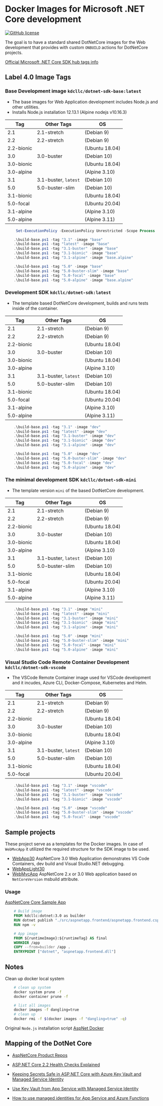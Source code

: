 # Docker Images for Microsoft .NET Core development

[![GitHub license](https://img.shields.io/badge/license-MIT-blue.svg?style=flat-square)](https://raw.githubusercontent.com/kdcllc/docker/master/LICENSE)

The goal is to have a standard shared DotNetCore images for the Web development that provides with custom `ONBUILD` actions for DotNetCore projects.

[Official Microsoft .NET Core SDK hub tags info](https://hub.docker.com/_/microsoft-dotnet-core-sdk/)

## Label 4.0 Image Tags

### Base Development image `kdcllc/dotnet-sdk-base:latest`

- The base images for Web Application development includes Node.js and other utilities.
- Installs Node.js installation 12.13.1 (Alpine nodejs v10.16.3)

| Tag | Other Tags | OS |
| --- | ---|  ---|
| 2.1 | 2.1-stretch | (Debian 9) |
| 2.2 | 2.2-stretch | (Debian 9) |
| 2.2-bionic | | (Ubuntu 18.04) |
| 3.0 | 3.0-buster | (Debian 10) |
| 3.0-bionic | | (Ubuntu 18.04) |
| 3.0-alpine | | (Alpine 3.10) |
| 3.1 | 3.1-buster, `latest` | (Debian 10) |
| 5.0 | 5.0-buster-slim | (Debian 10) |
| 3.1-bionic | | (Ubuntu 18.04) |
| 5.0-focal | | (Ubuntu 20.04) |
| 3.1-alpine | | (Alpine 3.10) |
| 5.0-alpine | | (Alpine 3.11) |

```ps1
     Set-ExecutionPolicy -ExecutionPolicy Unrestricted -Scope Process

    .\build-base.ps1 -tag "3.1" -image "base"
    .\build-base.ps1 -tag "latest" -image "base"
    .\build-base.ps1 -tag "3.1-buster" -image "base"
    .\build-base.ps1 -tag "3.1-bionic" -image "base"
    .\build-base.ps1 -tag "3.1-alpine" -image "base.alpine"

    .\build-base.ps1 -tag "5.0" -image "base"
    .\build-base.ps1 -tag "5.0-buster-slim" -image "base"
    .\build-base.ps1 -tag "5.0-focal" -image "base"
    .\build-base.ps1 -tag "5.0-alpine" -image "base.alpine"
```

### Development SDK `kdcllc/dotnet-sdk:latest`

- The template based DotNetCore development, builds and runs tests inside of the container.

| Tag | Other Tags | OS |
| --- | ---|  ---|
| 2.1 | 2.1-stretch | (Debian 9) |
| 2.2 | 2.2-stretch | (Debian 9) |
| 2.2-bionic | | (Ubuntu 18.04) |
| 3.0 | 3.0-buster | (Debian 10) |
| 3.0-bionic | | (Ubuntu 18.04) |
| 3.0-alpine | | (Alpine 3.10) |
| 3.1 | 3.1-buster, `latest` | (Debian 10) |
| 5.0 | 5.0-buster-slim | (Debian 10) |
| 3.1-bionic | | (Ubuntu 18.04) |
| 5.0-focal | | (Ubuntu 20.04) |
| 3.1-alpine | | (Alpine 3.10) |
| 5.0-alpine | | (Alpine 3.11) |

```ps1
    .\build-base.ps1 -tag "3.1" -image "dev"
    .\build-base.ps1 -tag "latest" -image "dev"
    .\build-base.ps1 -tag "3.1-buster" -image "dev"
    .\build-base.ps1 -tag "3.1-bionic" -image "dev"
    .\build-base.ps1 -tag "3.1-alpine" -image "dev"

    .\build-base.ps1 -tag "5.0" -image "dev"
    .\build-base.ps1 -tag "5.0-buster-slim" -image "dev"
    .\build-base.ps1 -tag "5.0-focal" -image "dev"
    .\build-base.ps1 -tag "5.0-alpine" -image "dev"

```

### The minimal development SDK `kdcllc/dotnet-sdk-mini`

- The template version `mini` of the based DotNetCore development.

| Tag | Other Tags | OS |
| --- | ---|  ---|
| 2.1 | 2.1-stretch | (Debian 9) |
| 2.2 | 2.2-stretch | (Debian 9) |
| 2.2-bionic | | (Ubuntu 18.04) |
| 3.0 | 3.0-buster | (Debian 10) |
| 3.0-bionic | | (Ubuntu 18.04) |
| 3.0-alpine | | (Alpine 3.10) |
| 3.1 | 3.1-buster, `latest` | (Debian 10) |
| 5.0 | 5.0-buster-slim | (Debian 10) |
| 3.1-bionic | | (Ubuntu 18.04) |
| 5.0-focal | | (Ubuntu 20.04) |
| 3.1-alpine | | (Alpine 3.10) |
| 5.0-alpine | | (Alpine 3.11) |

```ps1
    .\build-base.ps1 -tag "3.1" -image "mini"
    .\build-base.ps1 -tag "latest" -image "mini"
    .\build-base.ps1 -tag "3.1-buster" -image "mini"
    .\build-base.ps1 -tag "3.1-bionic" -image "mini"
    .\build-base.ps1 -tag "3.1-alpine" -image "mini"

    .\build-base.ps1 -tag "5.0" -image "mini"
    .\build-base.ps1 -tag "5.0-buster-slim" -image "mini"
    .\build-base.ps1 -tag "5.0-focal" -image "mini"
    .\build-base.ps1 -tag "5.0-alpine" -image "mini"
```

### Visual Studio Code Remote Container Development `kdcllc/dotnet-sdk-vscode`

- The VSCode Remote Container image used for VSCode development and it incudes, Azure CLI, Docker-Compose, Kubernetes and Helm.

| Tag | Other Tags | OS |
| --- | ---|  ---|
| 2.1 | 2.1-stretch | (Debian 9) |
| 2.2 | 2.2-stretch | (Debian 9) |
| 2.2-bionic | | (Ubuntu 18.04) |
| 3.0 | 3.0-buster | (Debian 10) |
| 3.0-bionic | | (Ubuntu 18.04) |
| 3.0-alpine | | (Alpine 3.10) |
| 3.1 | 3.1-buster, `latest` | (Debian 10) |
| 5.0 | 5.0-buster-slim | (Debian 10) |
| 3.1-bionic | | (Ubuntu 18.04) |
| 5.0-focal | | (Ubuntu 20.04) |

```ps1
    .\build-base.ps1 -tag "3.1" -image "vscode"
    .\build-base.ps1 -tag "latest" -image "vscode"
    .\build-base.ps1 -tag "3.1-buster" -image "vscode"
    .\build-base.ps1 -tag "3.1-bionic" -image "vscode"

    .\build-base.ps1 -tag "5.0" -image "vscode"
    .\build-base.ps1 -tag "5.0-buster-slim" -image "vscode"
    .\build-base.ps1 -tag "5.0-focal" -image "vscode"
```

## Sample projects

These project serve as a templates for the Docker images. In case of `WebMvcApp` it utilized the required structure for the SDK image to be used.

- [WebApp30](./dotnet/samples/WebApp30/README.md) AspNetCore 3.0 Web Application demonstrates VS Code Containers, dev build and Visual Studio.NET debugging.
- [WebAppLight30](./dotnet/samples/WebAppLight30/README.md)
- [WebMvcApp](./dotnet/samples/WebMvcApp/README.md) AspNetCore 2.x or 3.0 Web application based on `NetCoreVersion` msbuild attribute.

### Usage

[AspNetCore Core Sample App](./dotnet/samples/aspnetappmvc/src/aspnetapp.frontend/Dockerfile)

```dockerfile
    # Build image
    FROM kdcllc:dotnet:3.0 as builder
    RUN dotnet publish "./src/aspnetapp.frontend/aspnetapp.frontend.csproj" -c Release -p:NetCoreVersion=${coreversion} -o /app
    RUN npm -v

    # App image
    FROM ${runtimeImage}:${runtimeTag} AS final
    WORKDIR /app
    COPY --from=builder /app .
    ENTRYPOINT ["dotnet", "aspnetapp.frontend.dll"]

```

## Notes

Clean up docker local system

```bash
    # clean up system
    docker system prune -f
    docker container prune -f

    # list all images
    docker images -f dangling=true
    # clean up
    docker rmi -f $(docker images -f "dangling=true" -q)
```

Original `Node.js` installation script [AspNet Docker](https://github.com/aspnet/aspnet-docker/issues/347#issuecomment-354316642)

## Mapping of the DotNet Core

- [AspNetCore Product Repos](https://github.com/topics/aspnet-product)

- [ASP.NET Core 2.2 Health Checks Explained](https://blog.elmah.io/asp-net-core-2-2-health-checks-explained/)

- [Keeping Secrets Safe in ASP.NET Core with Azure Key Vault and Managed Service Identity](https://anthonychu.ca/post/secrets-aspnet-core-key-vault-msi/)
- [Use Key Vault from App Service with Managed Service Identity](https://github.com/Azure-Samples/app-service-msi-keyvault-dotnet)
- [How to use managed identities for App Service and Azure Functions](https://docs.microsoft.com/en-us/azure/app-service/app-service-managed-service-identity)
